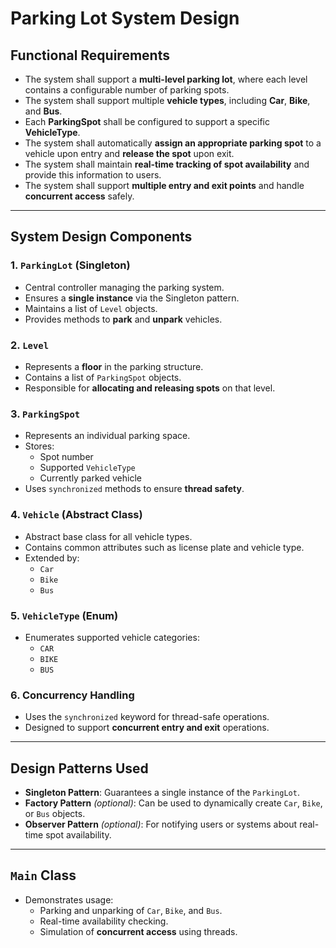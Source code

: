# Parking Lot System Design

## Functional Requirements
- The system shall support a **multi-level parking lot**, where each level contains a configurable number of parking spots.
- The system shall support multiple **vehicle types**, including **Car**, **Bike**, and **Bus**.
- Each **ParkingSpot** shall be configured to support a specific **VehicleType**.
- The system shall automatically **assign an appropriate parking spot** to a vehicle upon entry and **release the spot** upon exit.
- The system shall maintain **real-time tracking of spot availability** and provide this information to users.
- The system shall support **multiple entry and exit points** and handle **concurrent access** safely.

---

## System Design Components

### 1. `ParkingLot` (Singleton)
- Central controller managing the parking system.
- Ensures a **single instance** via the Singleton pattern.
- Maintains a list of `Level` objects.
- Provides methods to **park** and **unpark** vehicles.

### 2. `Level`
- Represents a **floor** in the parking structure.
- Contains a list of `ParkingSpot` objects.
- Responsible for **allocating and releasing spots** on that level.

### 3. `ParkingSpot`
- Represents an individual parking space.
- Stores:
  - Spot number
  - Supported `VehicleType`
  - Currently parked vehicle
- Uses `synchronized` methods to ensure **thread safety**.

### 4. `Vehicle` (Abstract Class)
- Abstract base class for all vehicle types.
- Contains common attributes such as license plate and vehicle type.
- Extended by:
  - `Car`
  - `Bike`
  - `Bus`

### 5. `VehicleType` (Enum)
- Enumerates supported vehicle categories:
  - `CAR`
  - `BIKE`
  - `BUS`

### 6. Concurrency Handling
- Uses the `synchronized` keyword for thread-safe operations.
- Designed to support **concurrent entry and exit** operations.

---

## Design Patterns Used

- **Singleton Pattern**: Guarantees a single instance of the `ParkingLot`.
- **Factory Pattern** *(optional)*: Can be used to dynamically create `Car`, `Bike`, or `Bus` objects.
- **Observer Pattern** *(optional)*: For notifying users or systems about real-time spot availability.

---

## `Main` Class
- Demonstrates usage:
  - Parking and unparking of `Car`, `Bike`, and `Bus`.
  - Real-time availability checking.
  - Simulation of **concurrent access** using threads.
